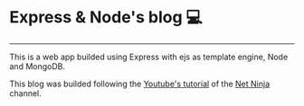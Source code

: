 # Express & Node's blog 💻️

***

This is a web app builded using Express with ejs as template engine, Node and MongoDB.

This blog was builded following the [Youtube's tutorial](https://www.youtube.com/watch?v=-foo92lFIto&list=PL4cUxeGkcC9hAJ-ARcYq_z6lDZV7kT1xD) of the [Net Ninja](https://www.youtube.com/@NetNinja) channel.